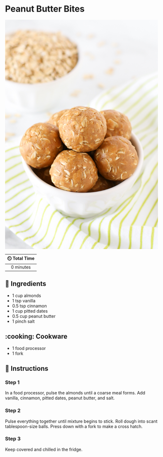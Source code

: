 # Peanut Butter Bites

![Peanut Butter Bites](../assets/images/peanut-butter-bites.jpg)

| :timer_clock: Total Time |
|:-----------------------: |
| 0 minutes |

## :salt: Ingredients

- 1 cup almonds
- 1 tsp vanilla
- 0.5 tsp cinnamon
- 1 cup pitted dates
- 0.5 cup peanut butter
- 1 pinch salt

## :cooking: Cookware

- 1 food processor
- 1 fork

## :pencil: Instructions

### Step 1

In a food processor, pulse the almonds until a coarse meal forms. Add vanilla, cinnamon, pitted dates, peanut butter,
and salt.

### Step 2

Pulse everything together until mixture begins to stick. Roll dough into scant tablespoon-size balls. Press down with a
fork to make a cross hatch.

### Step 3

Keep covered and chilled in the fridge.
